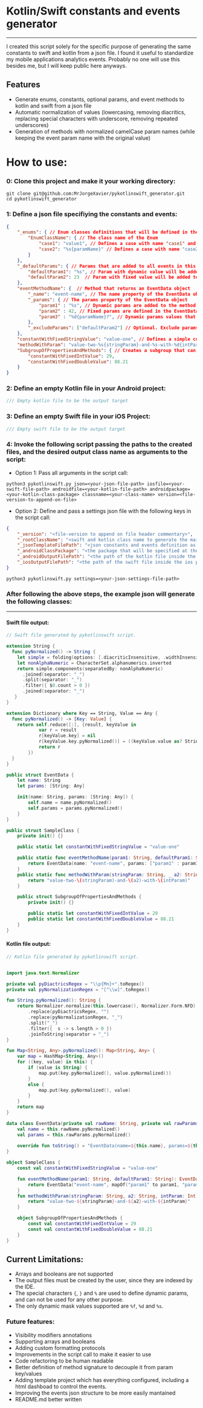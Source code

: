 # Kotlin/Swift constants and events generator
------
I created this script solely for the specific purpose of generating the same constants to swift and kotlin from a json file. I found it useful to standardize my mobile applications analytics events. Probably no one will use this besides me, but I will keep public here anyways.<br>

## Features
- Generate enums, constants, optional params, and event methods to kotlin and swift from a json file
- Automatic normalization of values (lowercasing, removing diacritics, replacing special characters with underscore, removing repeated underscores) 
- Generation of methods with normalized camelCase param names (while keeping the event param name with the original value)

# How to use:

### 0: Clone this project and make it your working directory:
```
git clone git@github.com:MrJorgeXavier/pykotlinswift_generator.git
cd pykotlinswift_generator
```

### 1: Define a json file specifiying the constants and events:
```json
{    
    "_enums": { // Enum classes definitions that will be defined in the scope of this group
        "EnumClassName": { // The class name of the Enum
            "case1": "value1", // Defines a case with name "case1" and value "value1"
            "case2": "%s{paramName}" // Defines a case with name "case2" and the value as an string argument of name "paramName".
        }
    },
    "_defaultParams": { // Params that are added to all events in this group
        "defaultParam1": "%s", // Param with dynamic value will be added to all event methods signature
        "defaultParam2": 23  // Param with fixed value will be added to the EventData object construction, without alterations to the method signature
    },
    "eventMethodName": {  // Method that returns an EventData object
        "_name": "event-name", // The name property of the EventData object
        "_params": { // The params property of the EventData object
            "param1" : "%s", // Dynamic params are added to the method signature            
            "param2" : 42, // Fixed params are defined in the EventData construction
            "param3" : "%d{paramName}?", // Dynamic params values that ends with "?" are defined as optional params in the method signature.
        },
        "_excludeParams": ["defaultParam2"] // Optional. Exclude params inherited from the _defaultParams in this group.
    },
    "constantWithFixedStringValue": "value-one", // Defines a simple constant.
    "methodWithParam": "value-two-%s{stringParam}-and-%s-with-%d{intParam}", // Masks (%s, %d and %f) generates methods with arguments.
    "SubgroupOfPropertiesAndMethods": { // Creates a subgroup that can have events and constants.
        "constantWithFixedIntValue": 29,
        "constantWithFixedDoubleValue": 88.21
    }
}
```

### 2: Define an empty Kotlin file in your Android project:
```kotlin
/// Empty kotlin file to be the output target
```

### 3: Define an empty Swift file in your iOS Project:
```swift
/// Empty swift file to be the output target
```

### 4: Invoke the following script passing the paths to the created files, and the desired output class name as arguments to the script:
- Option 1: Pass all arguments in the script call:
```shell
python3 pykotlinswift.py json=<your-json-file-path> iosfile=<your-swift-file-path> androidfile=<your-kotlin-file-path> androidpackage=<your-kotlin-class-package> classname=<your-class-name> version=<file-version-to-append-on-file>
```
- Option 2: Define and pass a settings json file with the following keys in the script call:
```json
{
    "_version": "<file-version to append on file header commentary>",
    "_rootClassName": "<swift and kotlin class name to generate the main class that will contain all methods properties and subclasses>",    
    "_jsonTemplateFilePath": "<json constants and events definition as in the first step>",
    "_androidClassPackage": "<the package that will be specified at the top of the kotlin file (important to make the android project recognize the kotlin class)>",
    "_androidOutputFilePath": "<the path of the kotlin file inside the android project>",    
    "_iosOutputFilePath": "<the path of the swift file inside the ios project>"    
}
```
```shell
python3 pykotlinswift.py settings=<your-json-settings-file-path>
```

### After following the above steps, the example json will generate the following classes:
---
#### Swift file output:
```swift
// Swift file generated by pykotlinswift script.

extension String {
  func pyNormalized() -> String {
    let simple = folding(options: [.diacriticInsensitive, .widthInsensitive, .caseInsensitive], locale: nil)
    let nonAlphaNumeric = CharacterSet.alphanumerics.inverted
    return simple.components(separatedBy: nonAlphaNumeric)
      .joined(separator: "_")
      .split(separator: "_")
      .filter({ $0.count > 0 })
      .joined(separator: "_")
   }
}

extension Dictionary where Key == String, Value == Any {
  func pyNormalized() -> [Key: Value] {
    return self.reduce([:], {result, keyValue in
            var r = result
            r[keyValue.key] = nil
            r[keyValue.key.pyNormalized()] = ((keyValue.value as? String)?.pyNormalized()) ?? keyValue.value
            return r
        })
  }
}

public struct EventData {
    let name: String
    let params: [String: Any]

    init(name: String, params: [String: Any]) {
        self.name = name.pyNormalized()
        self.params = params.pyNormalized()
    }
}

public struct SampleClass {
    private init() {}

    public static let constantWithFixedStringValue = "value-one"

    public static func eventMethodName(param1: String, defaultParam1: String) -> EventData {
        return EventData(name: "event-name", params: ["param1" : param1, "param2" : 42, "defaultParam1" : defaultParam1])
    }
    public static func methodWithParam(stringParam: String, _ a2: String, intParam: Int) -> String {
        return "value-two-\(stringParam)-and-\(a2)-with-\(intParam)"
    }

    public struct SubgroupOfPropertiesAndMethods {
        private init() {}

        public static let constantWithFixedIntValue = 29
        public static let constantWithFixedDoubleValue = 88.21
    }
}
```

#### Kotlin file output:
```kotlin
// Kotlin file generated by pykotlinswift script.


import java.text.Normalizer

private val pyDiactricsRegex = "\\p{Mn}+".toRegex()
private val pyNormalizationRegex = "[^\\w]".toRegex()

fun String.pyNormalized(): String {
    return Normalizer.normalize(this.lowercase(), Normalizer.Form.NFD)
        .replace(pyDiactricsRegex, "")
        .replace(pyNormalizationRegex, "_")
        .split("_")
        .filter({  s -> s.length > 0 })
        .joinToString(separator = "_")
}

fun Map<String, Any>.pyNormalized(): Map<String, Any> {
    var map = HashMap<String, Any>()
    for ((key, value) in this) {
        if (value is String) {
            map.put(key.pyNormalized(), value.pyNormalized())
        }
        else {
            map.put(key.pyNormalized(), value)
        }
    }
    return map
}

data class EventData(private val rawName: String, private val rawParams: Map<String, Any>) {
    val name = this.rawName.pyNormalized()
    val params = this.rawParams.pyNormalized()
    
    override fun toString() = "EventData(name=${this.name}, params=${this.params})"
}

object SampleClass {
    const val constantWithFixedStringValue = "value-one"

    fun eventMethodName(param1: String, defaultParam1: String): EventData {
        return EventData("event-name", mapOf("param1" to param1, "param2" to 42, "defaultParam1" to defaultParam1))
    }
    fun methodWithParam(stringParam: String, a2: String, intParam: Int): String {
        return "value-two-${stringParam}-and-${a2}-with-${intParam}"
    }

    object SubgroupOfPropertiesAndMethods {
        const val constantWithFixedIntValue = 29
        const val constantWithFixedDoubleValue = 88.21
    }
}
```

## Current Limitations:
- Arrays and booleans are not supported
- The output files must be created by the user, since they are indexed by the IDE.
- The special characters `{`, `}` and `%` are used to define dynamic params, and can not be used for any other purpose.
- The only dynamic mask values supported are `%f`, `%d` and `%s`.

### Future features:
- Visibility modifiers annotations
- Supporting arrays and booleans
- Adding custom formatting protocols
- Improvements in the script call to make it easier to use
- Code refactoring to be human readable
- Better definition of method signature to decouple it from param key/values
- Adding template project which has everything configured, including a html dashboad to control the events.
- Improving the events json structure to be more easily mantained
- README.md better written